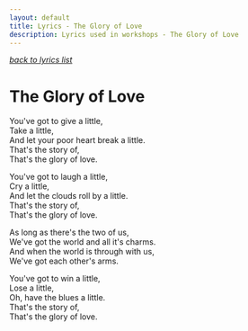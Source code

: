 ```yaml
---
layout: default
title: Lyrics - The Glory of Love
description: Lyrics used in workshops - The Glory of Love
---
```


[*back to lyrics list*](/lyrics)

# The Glory of Love
You've got to give a little,  
Take a little,  
And let your poor heart break a little.  
That's the story of,  
That's the glory of love.  

You've got to laugh a little,  
Cry a little,  
And let the clouds roll by a little.  
That's the story of,  
That's the glory of love.  

As long as there's the two of us,  
We've got the world and all it's charms.  
And when the world is through with us,  
We've got each other's arms.  

You've got to win a little,  
Lose a little,  
Oh, have the blues a little.  
That's the story of,  
That's the glory of love.  
